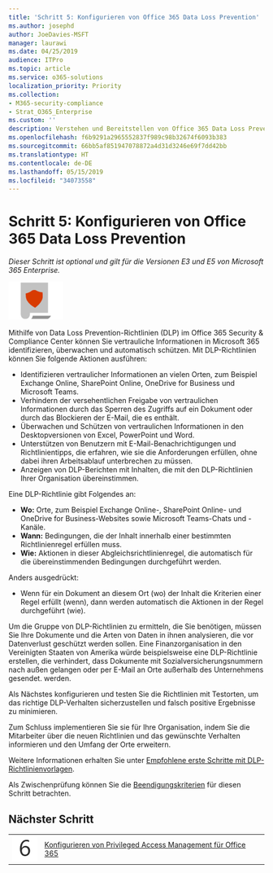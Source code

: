 ```yaml
---
title: 'Schritt 5: Konfigurieren von Office 365 Data Loss Prevention'
ms.author: josephd
author: JoeDavies-MSFT
manager: laurawi
ms.date: 04/25/2019
audience: ITPro
ms.topic: article
ms.service: o365-solutions
localization_priority: Priority
ms.collection:
- M365-security-compliance
- Strat_O365_Enterprise
ms.custom: ''
description: Verstehen und Bereitstellen von Office 365 Data Loss Prevention in Microsoft 365.
ms.openlocfilehash: f6b9291a2965552837f989c98b32674f6093b383
ms.sourcegitcommit: 66bb5af851947078872a4d31d3246e69f7dd42bb
ms.translationtype: HT
ms.contentlocale: de-DE
ms.lasthandoff: 05/15/2019
ms.locfileid: "34073558"
---
```

# <a name="step-5-configure-office-365-data-loss-prevention"></a>Schritt 5: Konfigurieren von Office 365 Data Loss Prevention

*Dieser Schritt ist optional und gilt für die Versionen E3 und E5 von Microsoft 365 Enterprise.*

![](./media/deploy-foundation-infrastructure/infoprotection_icon-small.png)

Mithilfe von Data Loss Prevention-Richtlinien (DLP) im Office 365 Security & Compliance Center können Sie vertrauliche Informationen in Microsoft 365 identifizieren, überwachen und automatisch schützen. Mit DLP-Richtlinien können Sie folgende Aktionen ausführen:

- Identifizieren vertraulicher Informationen an vielen Orten, zum Beispiel Exchange Online, SharePoint Online, OneDrive for Business und Microsoft Teams.
- Verhindern der versehentlichen Freigabe von vertraulichen Informationen durch das Sperren des Zugriffs auf ein Dokument oder durch das Blockieren der E-Mail, die es enthält.
- Überwachen und Schützen von vertraulichen Informationen in den Desktopversionen von Excel, PowerPoint und Word.
- Unterstützen von Benutzern mit E-Mail-Benachrichtigungen und Richtlinientipps, die erfahren, wie sie die Anforderungen erfüllen, ohne dabei ihren Arbeitsablauf unterbrechen zu müssen. 
- Anzeigen von DLP-Berichten mit Inhalten, die mit den DLP-Richtlinien Ihrer Organisation übereinstimmen.

Eine DLP-Richtlinie gibt Folgendes an:

- **Wo:** Orte, zum Beispiel Exchange Online-, SharePoint Online- und OneDrive for Business-Websites sowie Microsoft Teams-Chats und -Kanäle.
- **Wann:** Bedingungen, die der Inhalt innerhalb einer bestimmten Richtlinienregel erfüllen muss.
- **Wie:** Aktionen in dieser Abgleichsrichtlinienregel, die automatisch für die übereinstimmenden Bedingungen durchgeführt werden.

Anders ausgedrückt:

- Wenn für ein Dokument an diesem Ort (wo) der Inhalt die Kriterien einer Regel erfüllt (wenn), dann werden automatisch die Aktionen in der Regel durchgeführt (wie).

Um die Gruppe von DLP-Richtlinien zu ermitteln, die Sie benötigen, müssen Sie Ihre Dokumente und die Arten von Daten in ihnen analysieren, die vor Datenverlust geschützt werden sollen. Eine Finanzorganisation in den Vereinigten Staaten von Amerika würde beispielsweise eine DLP-Richtlinie erstellen, die verhindert, dass Dokumente mit Sozialversicherungsnummern nach außen gelangen oder per E-Mail an Orte außerhalb des Unternehmens gesendet. werden.

Als Nächstes konfigurieren und testen Sie die Richtlinien mit Testorten, um das richtige DLP-Verhalten sicherzustellen und falsch positive Ergebnisse zu minimieren.

Zum Schluss implementieren Sie sie für Ihre Organisation, indem Sie die Mitarbeiter über die neuen Richtlinien und das gewünschte Verhalten informieren und den Umfang der Orte erweitern.

Weitere Informationen erhalten Sie unter [Empfohlene erste Schritte mit DLP-Richtlinienvorlagen](https://docs.microsoft.com/office365/securitycompliance/get-started-with-dlp-policy-recommendations).

Als Zwischenprüfung können Sie die [Beendigungskriterien](infoprotect-exit-criteria.md#crit-infoprotect-step5) für diesen Schritt betrachten.

## <a name="next-step"></a>Nächster Schritt


|||
|:-------|:-----|
|![](./media/stepnumbers/Step6.png)|[Konfigurieren von Privileged Access Management für Office 365](infoprotect-configure-privileged-access-management.md)|


